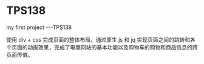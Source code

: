 # TPS138
my first project ---TPS138

使用 div + css 完成页面的整体布局，通过原生 js 和 jq 实现页面之间的跳转和各个页面的动画效果，完成了电商网站的基本功能以及购物车的购物和商品信息的跨页面传值。





